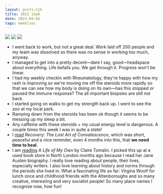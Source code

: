 ```yaml
---
layout: posts.njk
title: 2023 13wk
date: 2023-04-02
tags: weeklies
---
```

<section class="three-imgs">
	<img src="/../assets/imgs/apples.JPG">
	<img src="/../assets/imgs/earlybulblasanga.JPG">
	<img src="/../assets/imgs/readingtomalin.JPG">
</section>

- I went back to work, but not a great deal. Work laid off 200 people and my team was dissolved so there was no sense in working too much, anyway. 
- I managed to get into a pretty decent—dare I say, good—headspace about everything. Life befalls you. We get through it. Progress won't be linear. 
- I had my weekly checkin with Rheumatology, they're happy with how my rash is improving so we're moving me off the steroids more rapidly so that we can see how my body is doing on its own—has this stopped or paused the immune response? The all important biopsies are still not back. 
- I started going on walks to get my strength back up. I went to see the zoo at my local park. 
- Ramping down from the steroids has been ok though it seems to be messing up my sleep a bit. 
- Any caffeine with these steroids + my usual energy level is dangerous. A couple times this week I was in quite a state!
- I [read](/reading) _Recovery: The Lost Art of Convalescence_, which was short, peaceful and a nice reminder, even 4 months into this, that **we need time to heal**. 
- I am [reading](/reading) _A Life of My Own_ by Claire Tomalin. I picked this up at a used book store in North London months ago because I read her Jane Austen biography. I really love reading about people, their lives, especially writers. I also love learning about history and norms through the periods she lived in. What a fascinating life so far: Virgina Woolf for lunch once and childhood friends with the Attenboroughs and so many creative, interesting and very socialist people! So many place names I recognise now, how fun! 
